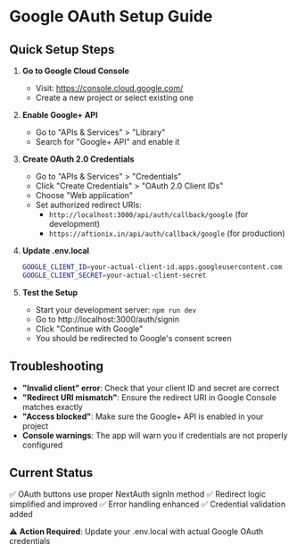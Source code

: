 # Google OAuth Setup Guide

## Quick Setup Steps

1. **Go to Google Cloud Console**
   - Visit: https://console.cloud.google.com/
   - Create a new project or select existing one

2. **Enable Google+ API**
   - Go to "APIs & Services" > "Library"
   - Search for "Google+ API" and enable it

3. **Create OAuth 2.0 Credentials**
   - Go to "APIs & Services" > "Credentials"
   - Click "Create Credentials" > "OAuth 2.0 Client IDs"
   - Choose "Web application"
   - Set authorized redirect URIs:
     - `http://localhost:3000/api/auth/callback/google` (for development)
     - `https://aftionix.in/api/auth/callback/google` (for production)

4. **Update .env.local**
   ```bash
   GOOGLE_CLIENT_ID=your-actual-client-id.apps.googleusercontent.com
   GOOGLE_CLIENT_SECRET=your-actual-client-secret
   ```

5. **Test the Setup**
   - Start your development server: `npm run dev`
   - Go to http://localhost:3000/auth/signin
   - Click "Continue with Google"
   - You should be redirected to Google's consent screen

## Troubleshooting

- **"Invalid client" error**: Check that your client ID and secret are correct
- **"Redirect URI mismatch"**: Ensure the redirect URI in Google Console matches exactly
- **"Access blocked"**: Make sure the Google+ API is enabled in your project
- **Console warnings**: The app will warn you if credentials are not properly configured

## Current Status

✅ OAuth buttons use proper NextAuth signIn method
✅ Redirect logic simplified and improved
✅ Error handling enhanced
✅ Credential validation added

⚠️ **Action Required**: Update your .env.local with actual Google OAuth credentials

